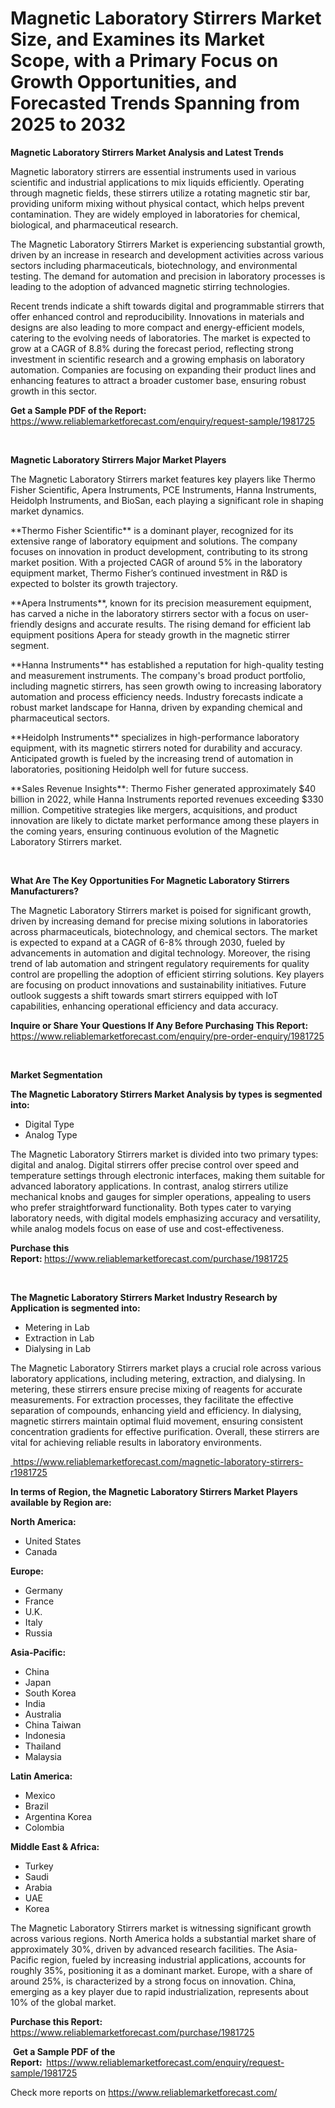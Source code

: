 <p><h1>Magnetic Laboratory Stirrers Market Size, and Examines its Market Scope, with a Primary Focus on Growth Opportunities, and Forecasted Trends Spanning from 2025 to 2032</h1></p><p><strong>Magnetic Laboratory Stirrers Market Analysis and Latest Trends</strong></p>
<p><p>Magnetic laboratory stirrers are essential instruments used in various scientific and industrial applications to mix liquids efficiently. Operating through magnetic fields, these stirrers utilize a rotating magnetic stir bar, providing uniform mixing without physical contact, which helps prevent contamination. They are widely employed in laboratories for chemical, biological, and pharmaceutical research.</p><p>The Magnetic Laboratory Stirrers Market is experiencing substantial growth, driven by an increase in research and development activities across various sectors including pharmaceuticals, biotechnology, and environmental testing. The demand for automation and precision in laboratory processes is leading to the adoption of advanced magnetic stirring technologies. </p><p>Recent trends indicate a shift towards digital and programmable stirrers that offer enhanced control and reproducibility. Innovations in materials and designs are also leading to more compact and energy-efficient models, catering to the evolving needs of laboratories. The market is expected to grow at a CAGR of 8.8% during the forecast period, reflecting strong investment in scientific research and a growing emphasis on laboratory automation. Companies are focusing on expanding their product lines and enhancing features to attract a broader customer base, ensuring robust growth in this sector.</p></p>
<p><strong>Get a Sample PDF of the Report:&nbsp;</strong> <a href="https://www.reliablemarketforecast.com/enquiry/request-sample/1981725?utm_campaign=2449&utm_medium=2&utm_source=Github&utm_content=ia&utm_term=02032025&utm_id=magnetic-laboratory-stirrers">https://www.reliablemarketforecast.com/enquiry/request-sample/1981725</a></p>
<p>&nbsp;</p>
<p><strong>Magnetic Laboratory Stirrers Major Market Players</strong></p>
<p><p>The Magnetic Laboratory Stirrers market features key players like Thermo Fisher Scientific, Apera Instruments, PCE Instruments, Hanna Instruments, Heidolph Instruments, and BioSan, each playing a significant role in shaping market dynamics.</p><p>**Thermo Fisher Scientific** is a dominant player, recognized for its extensive range of laboratory equipment and solutions. The company focuses on innovation in product development, contributing to its strong market position. With a projected CAGR of around 5% in the laboratory equipment market, Thermo Fisher’s continued investment in R&D is expected to bolster its growth trajectory.</p><p>**Apera Instruments**, known for its precision measurement equipment, has carved a niche in the laboratory stirrers sector with a focus on user-friendly designs and accurate results. The rising demand for efficient lab equipment positions Apera for steady growth in the magnetic stirrer segment.</p><p>**Hanna Instruments** has established a reputation for high-quality testing and measurement instruments. The company's broad product portfolio, including magnetic stirrers, has seen growth owing to increasing laboratory automation and process efficiency needs. Industry forecasts indicate a robust market landscape for Hanna, driven by expanding chemical and pharmaceutical sectors.</p><p>**Heidolph Instruments** specializes in high-performance laboratory equipment, with its magnetic stirrers noted for durability and accuracy. Anticipated growth is fueled by the increasing trend of automation in laboratories, positioning Heidolph well for future success.</p><p>**Sales Revenue Insights**: Thermo Fisher generated approximately $40 billion in 2022, while Hanna Instruments reported revenues exceeding $330 million. Competitive strategies like mergers, acquisitions, and product innovation are likely to dictate market performance among these players in the coming years, ensuring continuous evolution of the Magnetic Laboratory Stirrers market.</p></p>
<p>&nbsp;</p>
<p><strong>What Are The Key Opportunities For Magnetic Laboratory Stirrers Manufacturers?</strong></p>
<p><p>The Magnetic Laboratory Stirrers market is poised for significant growth, driven by increasing demand for precise mixing solutions in laboratories across pharmaceuticals, biotechnology, and chemical sectors. The market is expected to expand at a CAGR of 6-8% through 2030, fueled by advancements in automation and digital technology. Moreover, the rising trend of lab automation and stringent regulatory requirements for quality control are propelling the adoption of efficient stirring solutions. Key players are focusing on product innovations and sustainability initiatives. Future outlook suggests a shift towards smart stirrers equipped with IoT capabilities, enhancing operational efficiency and data accuracy.</p></p>
<p><strong>Inquire or Share Your Questions If Any Before Purchasing This Report:</strong> <a href="https://www.reliablemarketforecast.com/enquiry/pre-order-enquiry/1981725?utm_campaign=2449&utm_medium=2&utm_source=Github&utm_content=ia&utm_term=02032025&utm_id=magnetic-laboratory-stirrers">https://www.reliablemarketforecast.com/enquiry/pre-order-enquiry/1981725</a></p>
<p>&nbsp;</p>
<p><strong>Market Segmentation</strong></p>
<p><strong>The Magnetic Laboratory Stirrers Market Analysis by types is segmented into:</strong></p>
<p><ul><li>Digital Type</li><li>Analog Type</li></ul></p>
<p><p>The Magnetic Laboratory Stirrers market is divided into two primary types: digital and analog. Digital stirrers offer precise control over speed and temperature settings through electronic interfaces, making them suitable for advanced laboratory applications. In contrast, analog stirrers utilize mechanical knobs and gauges for simpler operations, appealing to users who prefer straightforward functionality. Both types cater to varying laboratory needs, with digital models emphasizing accuracy and versatility, while analog models focus on ease of use and cost-effectiveness.</p></p>
<p><strong>Purchase this Report:&nbsp;</strong><a href="https://www.reliablemarketforecast.com/purchase/1981725?utm_campaign=2449&utm_medium=2&utm_source=Github&utm_content=ia&utm_term=02032025&utm_id=magnetic-laboratory-stirrers">https://www.reliablemarketforecast.com/purchase/1981725</a></p>
<p>&nbsp;</p>
<p><strong>The Magnetic Laboratory Stirrers Market Industry Research by Application is segmented into:</strong></p>
<p><ul><li>Metering in Lab</li><li>Extraction in Lab</li><li>Dialysing in Lab</li></ul></p>
<p><p>The Magnetic Laboratory Stirrers market plays a crucial role across various laboratory applications, including metering, extraction, and dialysing. In metering, these stirrers ensure precise mixing of reagents for accurate measurements. For extraction processes, they facilitate the effective separation of compounds, enhancing yield and efficiency. In dialysing, magnetic stirrers maintain optimal fluid movement, ensuring consistent concentration gradients for effective purification. Overall, these stirrers are vital for achieving reliable results in laboratory environments.</p></p>
<p><a href="https://www.reliablemarketforecast.com/magnetic-laboratory-stirrers-r1981725?utm_campaign=2449&utm_medium=2&utm_source=Github&utm_content=ia&utm_term=02032025&utm_id=magnetic-laboratory-stirrers">&nbsp;https://www.reliablemarketforecast.com/magnetic-laboratory-stirrers-r1981725</a></p>
<p><strong>In terms of Region, the Magnetic Laboratory Stirrers Market Players available by Region are:</strong></p>
<p>
    <p> <strong> North America: </strong>
        <ul>
            <li>United States</li>
            <li>Canada</li>
        </ul>
        </p> 
    <p> <strong> Europe: </strong>
        <ul>
            <li>Germany</li>
            <li>France</li>
            <li>U.K.</li>
            <li>Italy</li>
            <li>Russia</li>
        </ul>
        </p> 
    <p> <strong> Asia-Pacific: </strong>
        <ul>
            <li>China</li>
            <li>Japan</li>
            <li>South Korea</li>
            <li>India</li>
            <li>Australia</li>
            <li>China Taiwan</li>
            <li>Indonesia</li>
            <li>Thailand</li>
            <li>Malaysia</li>
        </ul>
        </p> 
    <p> <strong> Latin America: </strong>
        <ul>
            <li>Mexico</li>
            <li>Brazil</li>
            <li>Argentina Korea</li>
            <li>Colombia</li>
        </ul>
        </p> 
    <p> <strong> Middle East & Africa: </strong>
        <ul>
            <li>Turkey</li>
            <li>Saudi</li>
            <li>Arabia</li>
            <li>UAE</li>
            <li>Korea</li>
        </ul>
    </p>
    </p>
<p><p>The Magnetic Laboratory Stirrers market is witnessing significant growth across various regions. North America holds a substantial market share of approximately 30%, driven by advanced research facilities. The Asia-Pacific region, fueled by increasing industrial applications, accounts for roughly 35%, positioning it as a dominant market. Europe, with a share of around 25%, is characterized by a strong focus on innovation. China, emerging as a key player due to rapid industrialization, represents about 10% of the global market.</p></p>
<p><strong>Purchase this Report: </strong><a href="https://www.reliablemarketforecast.com/purchase/1981725?utm_campaign=2449&utm_medium=2&utm_source=Github&utm_content=ia&utm_term=02032025&utm_id=magnetic-laboratory-stirrers">https://www.reliablemarketforecast.com/purchase/1981725</a></p>
<p>&nbsp;<strong>Get a Sample PDF of the Report:&nbsp;&nbsp;</strong><a href="https://www.reliablemarketforecast.com/enquiry/request-sample/1981725?utm_campaign=2449&utm_medium=2&utm_source=Github&utm_content=ia&utm_term=02032025&utm_id=magnetic-laboratory-stirrers">https://www.reliablemarketforecast.com/enquiry/request-sample/1981725</a></p>
<p><strong></strong></p>
<p>Check more reports on <a href="https://www.reliablemarketforecast.com/?utm_campaign=2449&utm_medium=2&utm_source=Github&utm_content=ia&utm_term=02032025&utm_id=magnetic-laboratory-stirrers">https://www.reliablemarketforecast.com/</a></p>